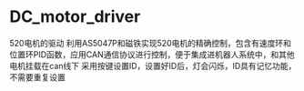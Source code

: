 # DC_motor_driver
520电机的驱动
利用AS5047P和磁铁实现520电机的精确控制，包含有速度环和位置环PID函数，应用CAN通信协议进行控制，便于集成进机器人系统中，和其他电机挂载在can线下
采用按键设置ID，设置好ID后，灯会闪烁，ID具有记忆功能，不需要重复设置
